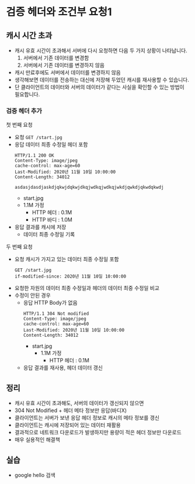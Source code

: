 # 검증 헤더와 조건부 요청1

## 캐시 시간 초과

- 캐시 유효 시간이 초과해서 서버에 다시 요청하면 다음 두 가지 상황이 나타납니다.
  1. 서버에서 기존 데이터를 변경함
  2. 서버에서 기존 데이터를 변경하지 않음
- 캐시 만료후에도 서버에서 데이터를 변경하지 않음
- 생각해보면 데이터를 전송하는 대신에 저장해 두었던 캐시를 재사용할 수 있습니다.
- 단 클라이언트의 데이터와 서버의 데이터가 같다는 사실을 확인할 수 있는 방법이 필요합니다.

### 검증 헤더 추가
첫 번째 요청

- 요청 `GET /start.jpg`
- 응답 데이터 최종 수정일 헤더 포함
  ```
  HTTP/1.1 200 OK
  Content-Type: image/jpeg
  cache-control: max-age=60
  Last-Modified: 2020년 11월 10일 10:00:00
  Content-Length: 34012

  asdasjdasdjaskdjqkwjdqkwjdkqjwdkqjwdkqjwkdjqwkdjqkwdqkwdj
  ```
  - start.jpg
  - 1.1M 가정
    - HTTP 헤더 : 0.1M
    - HTTP 바디 : 1.0M
- 응답 결과를 캐시에 저장
  - 데이터 최종 수정일 기록

두 번째 요청
- 요청 캐시가 가지고 있는 데이터 최종 수정일 포함
  ```
  GET /start.jpg
  if-modified-since: 2020년 11월 10일 10:00:00
  ```
- 요청한 자원의 데이터 최종 수정일과 헤더의 데이터 최중 수정일 비교
- 수정이 안된 경우
  - 응답 HTTP Body가 없음
    ```
    HTTP/1.1 304 Not modified
    Content-Type: image/jpeg
    cache-control: max-age=60
    Last-Modified: 2020년 11월 10일 10:00:00
    Content-Length: 34012
    ```
    - start.jpg
      - 1.1M 가정
        - HTTP 헤더 : 0.1M
  - 응답 결과를 재사용, 헤더 데이터 갱신

## 정리

- 캐시 유효 시간이 초과해도, 서버의 데이터가 갱신되지 않으면
- 304 Not Modified + 헤더 메타 정보만 응답(바디X)
- 클라이언트는 서버가 보낸 응답 헤더 정보로 캐시의 메타 정보를 갱신
- 클라이언트는 캐시에 저장되어 있는 데이터 재활용
- 결과적으로 네트워크 다운로드가 발생하지만 용량이 적은 헤더 정보만 다운로드
- 매우 실용적인 해결책


## 실습

- google hello 검색
